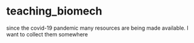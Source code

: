 # teaching_biomech
since the covid-19 pandemic many resources are being made available. I want to collect them somewhere
